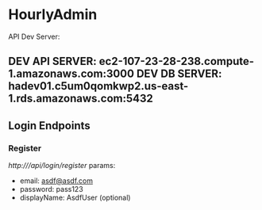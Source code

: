 # HourlyAdmin

API Dev Server:

DEV API SERVER: ec2-107-23-28-238.compute-1.amazonaws.com:3000
DEV DB SERVER: hadev01.c5um0qomkwp2.us-east-1.rds.amazonaws.com:5432
---

## Login Endpoints

### Register

_http://<dev server>/api/login/register_
params:
* email: asdf@asdf.com
* password: pass123
* displayName: AsdfUser (optional)

